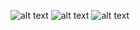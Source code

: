 ![alt text](screenshots/home.png)
![alt text](screenshots/gallery.png)
![alt text](screenshots/profile.png)
